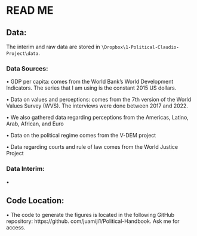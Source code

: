 # READ ME
## Data:

The interim and raw data are stored in `\Dropbox\1-Political-Claudio-Project\data`. 

### Data Sources:

• GDP per capita: comes from the World Bank’s World Development Indicators. The series that I am
using is the constant 2015 US dollars.

• Data on values and perceptions: comes from the 7th version of the World Values Survey (WVS). The
interviews were done between 2017 and 2022.
 
• We also gathered data regarding perceptions from the Americas, Latino, Arab, African, and Euro 

• Data on the political regime comes from the V-DEM project 

• Data regarding courts and rule of law comes from the World Justice Project

### Data Interim: 

•

## Code Location:

• The code to generate the figures is located in the following GitHub repository: https://github.
com/juamiji1/Political-Handbook. Ask me for access.

